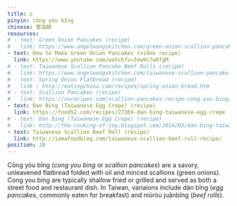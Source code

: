 ```yaml
---
title: c
pinyin: cōng yóu bǐng
chinese: 蔥油餅
resources: 
# - text: Green Onion Pancakes (recipe)
#   link: https://www.angelwongskitchen.com/green-onion-scallion-pancakes--340852783339173-c333ng-yoacuteub464ng.html
- text: How to Make Green Onion Pancakes (video recipe)
  link: https://www.youtube.com/watch?v=Iew9c7wDfgM
# - text: Taiwanese Scallion Pancake Beef Rolls (recipe)
#   link: https://www.angelwongskitchen.com/taiwanese-scallion-pancake-beef-rolls.html
# - text: Spring Onion Flatbread (recipe)
#   link : http://eatingchina.com/recipes/spring-onion-bread.htm
# - text: Scallion Pancakes (recipe)
#   link: https://norecipes.com/scallion-pancakes-recipe-cong-you-bing/
- text: Dan Bing (Taiwanese Egg Crepe) (recipe)
  link: https://food52.com/recipes/27369-dan-bing-taiwanese-egg-crepe
# - text: Dan Bing (Taiwanese Egg Crepe) (recipe)
#   link: http://the-cooking-of-joy.blogspot.com/2014/03/dan-bing-taiwanese-egg-crepe.html
- text: Taiwanese Scallion Beef Roll (recipe)
  link: http://iamafoodblog.com/taiwanese-scallion-beef-roll-recipe/
position: 20
---
```


Cōng yóu bǐng (*cong you bing* or *scallion pancakes*) are a savory, unleavened flatbread folded with oil and minced scallions (green onions). Cong you bing are typically shallow fried or grilled and served as both a street food and restaurant dish. In Taiwan, variaions include dàn bǐng (*egg pancakes*, commonly eaten for breakfast) and niúròu juǎnbǐng (*beef rolls*).
